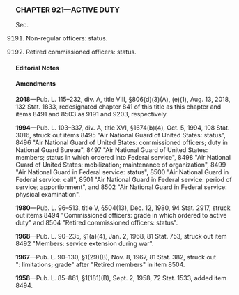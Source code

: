 ### **CHAPTER 921—ACTIVE DUTY** ###

Sec.

9191. Non-regular officers: status.

9203. Retired commissioned officers: status.

#### **Editorial Notes** ####

#### Amendments ####

**2018**—Pub. L. 115–232, div. A, title VIII, §806(d)(3)(A), (e)(1), Aug. 13, 2018, 132 Stat. 1833, redesignated chapter 841 of this title as this chapter and items 8491 and 8503 as 9191 and 9203, respectively.

**1994**—Pub. L. 103–337, div. A, title XVI, §1674(b)(4), Oct. 5, 1994, 108 Stat. 3016, struck out items 8495 "Air National Guard of United States: status", 8496 "Air National Guard of United States: commissioned officers; duty in National Guard Bureau", 8497 "Air National Guard of United States: members; status in which ordered into Federal service", 8498 "Air National Guard of United States: mobilization; maintenance of organization", 8499 "Air National Guard in Federal service: status", 8500 "Air National Guard in Federal service: call", 8501 "Air National Guard in Federal service: period of service; apportionment", and 8502 "Air National Guard in Federal service: physical examination".

**1980**—Pub. L. 96–513, title V, §504(13), Dec. 12, 1980, 94 Stat. 2917, struck out items 8494 "Commissioned officers: grade in which ordered to active duty" and 8504 "Retired commissioned officers: status".

**1968**—Pub. L. 90–235, §1(a)(4), Jan. 2, 1968, 81 Stat. 753, struck out item 8492 "Members: service extension during war".

**1967**—Pub. L. 90–130, §1(29)(B), Nov. 8, 1967, 81 Stat. 382, struck out ": limitations; grade" after "Retired members" in item 8504.

**1958**—Pub. L. 85–861, §1(181)(B), Sept. 2, 1958, 72 Stat. 1533, added item 8494.